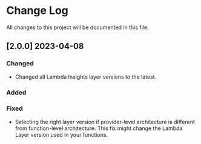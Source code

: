 # Change Log
All changes to this project will be documented in this file.

## [2.0.0] 2023-04-08

### Changed 
- Changed all Lambda Insights layer versions to the latest. 
### Added

### Fixed
- Selecting the right layer version if provider-level architecture is different from function-level architecture. This fix might change the Lambda Layer version used in your functions. 
